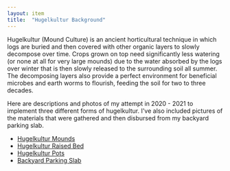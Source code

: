 ```yaml
---
layout: item
title:	"Hugelkultur Background"
---
```


Hugelkultur (Mound Culture) is an ancient horticultural technique in which logs are buried and then covered with other organic layers to slowly decompose over time. Crops grown on top need significantly less watering (or none at all for very large mounds) due to the water absorbed by the logs over winter that is then slowly released to the surrounding soil all summer. The decomposing layers also provide a perfect environment for beneficial microbes and earth worms to flourish, feeding the soil for two to three decades.

Here are descriptions and photos of my attempt in 2020 - 2021 to implement three different forms of hugelkultur. I've also included pictures of the materials that were gathered and then disbursed from my backyard parking slab.

- [Hugelkultur Mounds](/gardening/hugelkultur-mounds)
- [Hugelkultur Raised Bed](/gardening/hugelkultur-raised-bed)
- [Hugelkultur Pots](/gardening/hugelkultur-pots)
- [Backyard Parking Slab](/gardening/hugelkultur-backyard-parking-slab)
